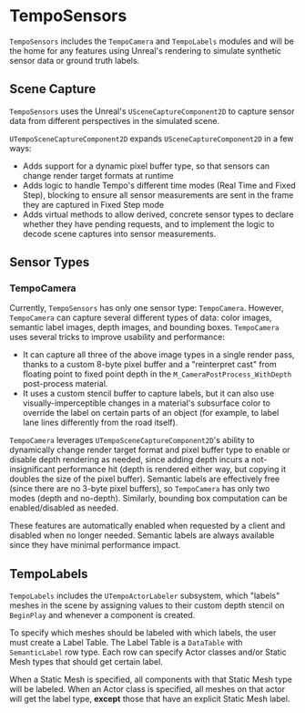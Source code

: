 # TempoSensors
`TempoSensors` includes the `TempoCamera` and `TempoLabels` modules and will be the home for any features using Unreal's rendering to simulate synthetic sensor data or ground truth labels.

## Scene Capture
`TempoSensors` uses the Unreal's `USceneCaptureComponent2D` to capture sensor data from different perspectives in the simulated scene.

`UTempoSceneCaptureComponent2D` expands `USceneCaptureComponent2D` in a few ways:
- Adds support for a dynamic pixel buffer type, so that sensors can change render target formats at runtime
- Adds logic to handle Tempo's different time modes (Real Time and Fixed Step), blocking to ensure all sensor measurements are sent in the frame they are captured in Fixed Step mode
- Adds virtual methods to allow derived, concrete sensor types to declare whether they have pending requests, and to implement the logic to decode scene captures into sensor measurements.

## Sensor Types
### TempoCamera
Currently, `TempoSensors` has only one sensor type: `TempoCamera`. However, `TempoCamera` can capture several different types of data: color images, semantic label images, depth images, and bounding boxes. `TempoCamera` uses several tricks to improve usability and performance:
- It can capture all three of the above image types in a single render pass, thanks to a custom 8-byte pixel buffer and a "reinterpret cast" from floating point to fixed point depth in the `M_CameraPostProcess_WithDepth` post-process material.
- It uses a custom stencil buffer to capture labels, but it can also use visually-imperceptible changes in a material's subsurface color to override the label on certain parts of an object (for example, to label lane lines differently from the road itself).

`TempoCamera` leverages `UTempoSceneCaptureComponent2D`'s ability to dynamically change render target format and pixel buffer type to enable or disable depth rendering as needed, since adding depth incurs a not-insignificant performance hit (depth is rendered either way, but copying it doubles the size of the pixel buffer). Semantic labels are effectively free (since there are no 3-byte pixel buffers), so `TempoCamera` has only two modes (depth and no-depth). Similarly, bounding box computation can be enabled/disabled as needed.

These features are automatically enabled when requested by a client and disabled when no longer needed. Semantic labels are always available since they have minimal performance impact.

## TempoLabels
`TempoLabels` includes the `UTempoActorLabeler` subsystem, which "labels" meshes in the scene by assigning values to their custom depth stencil on `BeginPlay` and whenever a component is created.

To specify which meshes should be labeled with which labels, the user must create a Label Table. The Label Table is a `DataTable` with `SemanticLabel` row type. Each row can specify Actor classes and/or Static Mesh types that should get certain label.

When a Static Mesh is specified, all components with that Static Mesh type will be labeled. When an Actor class is specified, all meshes on that actor will get the label type, **except** those that have an explicit Static Mesh label.
